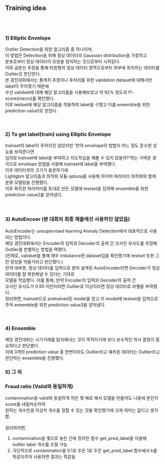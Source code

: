 ## Training idea

<br>
<br>

### 1) Elliptic Envelope  
Outlier Detection을 위한 알고리즘 중 하나이며,<br>
이 방법은 Detection을 위해 정상 데이터의 Gaussian distribution을 가정하고 <br>
분포로부터 정상 데이터의 모양을 정의하는 것으로부터 시작된다. <br>
이와 공분산 추정을 통해 타원형의 정상 데이터 영역으로부터 외부에 위치하는 데이터를 Outlier로 판단한다.<br>
본 경진대회에서는 통계치 추정이나 후처리를 위한 validation dataset에 대해서만 label이 주어졌기 때문에 <br>
우선 validset에 대해 해당 알고리즘을 사용해보았고 약 92% 정도의 f1-score(macro)를 확인했다. <br>
이후 testset에 해당 알고리즘을 적용하여 label을 구했고 이를 ensemble을 위한 prediction value1로 얻었다. <br>
<br>
<br>

### 2) To get label(train) using Elliptic Envelope 
trainset의 label이 주어지진 않았지만 '만약 envelope의 방법이 어느 정도 준수한 성능을 보여준다면<br>
임의로 trainset에 label을 부여하고 지도학습을 해볼 수 있지 않을까?'하는 가벼운 생각으로 envelope 방법을 사용해 trainset에 label을 부여했다.<br> 
이후 데이터셋의 크기가 충분하기에<br> 
Lightgbm 알고리즘과 최적화 모듈 optuna를 사용해 하이퍼 파라미터 최적화와 함께 분류 모델링을 진행했다.<br> 
이후 획득한 파라미터를 토대로 만든 모델에 testset을 입력해 ensemble을 위한 prediction value2를 얻어냈다.<br>
<br>
<br>
### 3) AutoEncoer (본 대회의 최종 제출에선 사용하진 않았음)
AutoEncoder는 unsupervised learning Anmaly Detection에서 대표적으로 사용되는 방법이다.<br> 
해당 경진대회에서는 Encoder의 입력과 Decoder의 출력 간 코사인 유사도를 측정해 Outlier를 판별하는 방법을 택했다. <br>
(전제로, validset을 통해 매우 imbalance한 dataset임을 확인했기에 testset 또한 그런 양상을 띄울거라고 판단했다.) <br>
만약 대부분, 정상 데이터를 입력으로 받아 설계된 AutoEncoder라면 Decoder가 정상 데이터를 잘 복원해낼 수 있다는 기대로<br>
모델을 학습했다. 이를 통해, 만약 Encoder의 입력과 Decoder의 출력 간 <br>
코사인 유사도가 0.95 미만이라면 Outlier로 이상이라면 정상 데이터로 라벨을 부여했다. <br>
정리하면, trainset으로 pretrained된 model을 얻고 이 model에 testset을 입력으로 주어 ensemble을 위한 prediction value3을 얻어냈다. <br>
<br>
<br>
### 4) Ensemble 
해당 경진대회는 사기거래를 탐지해내는 것이 목적이기에 보다 보수적인 의사 결정이 필요하다고 판단했다.<br>
이에 3개의 prediction value 중 한번이라도 Outlier라고 예측된 데이터는 Outlier라고 판단하는 ensemble을 진행했다.<br>

### 5) 그 외 

### Fraud ratio (Valid와 동일하게)
contamination을 valid와 동일하게 하든 몇 배로 해서 모델을 만들어도 나중에 본인이 score를 내림차순하여<br>
원하는 개수만큼 이상치 개수를 정할 수 있는 것을 확인했기에 크게 의미는 없다고 생각함. <br> 
<br>
정리하자면, <br>
1) contamination을 몇으로 놓든 간에 정의한 함수 get_pred_label을 이용해 outlier label 개수를 조절 가능 <br>
2) 극단적으로 contamination을 0.1로 두든 1로 두든 get_pred_label 함수에서 k를 똑같이주어 사용하면 결과는 똑같음 <br>
<br>
<br>
